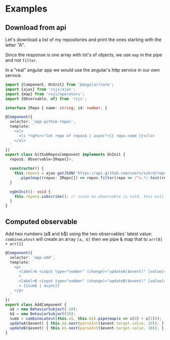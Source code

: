 # Examples

## Download from api

Let's download a list of my repositories and print the ones starting with the letter _"A"_.

Since the response is _one_ array with lot's of objects, we use `map` in the pipe and not `filter`.

In a "real" angular app we would use the angular's http service in our own service.

```typescript
import {Component, OnInit} from '@angular/core';
import {ajax} from 'rxjs/ajax';
import {map} from 'rxjs/operators';
import {Observable, of} from 'rxjs';

interface IRepo { name: string; id: number; }

@Component({
  selector: 'app-github-repos',
  template: `
    <ul>
      <li *ngFor="let repo of repos$ | async">{{ repo.name }}</li>
    </ul>
  `
})
export class GithubReposComponent implements OnInit {
  repos$: Observable<IRepo[]>;

  constructor() {
    this.repos$ = ajax.getJSON('https://api.github.com/users/szkrd/repos')
      .pipe(map((repos: IRepo[]) => repos.filter(repo => /^a.*/.test(repo.name))));
  }

  ngOnInit(): void {
    this.repos$.subscribe(); // since an observable is cold, this will "start" it
  }
}
```

## Computed observable

Add two numbers (a$ and b$) using the two observables' latest value:  
`combineLatest` will create an array `[a, b]` then we pipe & map that to `arr[0] + arr[1]`

```typescript
@Component({
  selector: 'app-add',
  template: `
    <p>
      <label>A <input type="number" (change)="updateA($event)" [value]="a$ | async"></label>
      +
      <label>B <input type="number" (change)="updateB($event)" [value]="b$ | async"></label>
      = {{sum$ | async}}
    </p>
  `
})
export class AddComponent {
  a$ = new BehaviorSubject(-10);
  b$ = new BehaviorSubject(10);
  sum$ = combineLatest(this.a$, this.b$).pipe(map(x => x[0] + x[1]));
  updateA($event) { this.a$.next(parseInt($event.target.value, 10)); }
  updateB($event) { this.b$.next(parseInt($event.target.value, 10)); }
}
```
